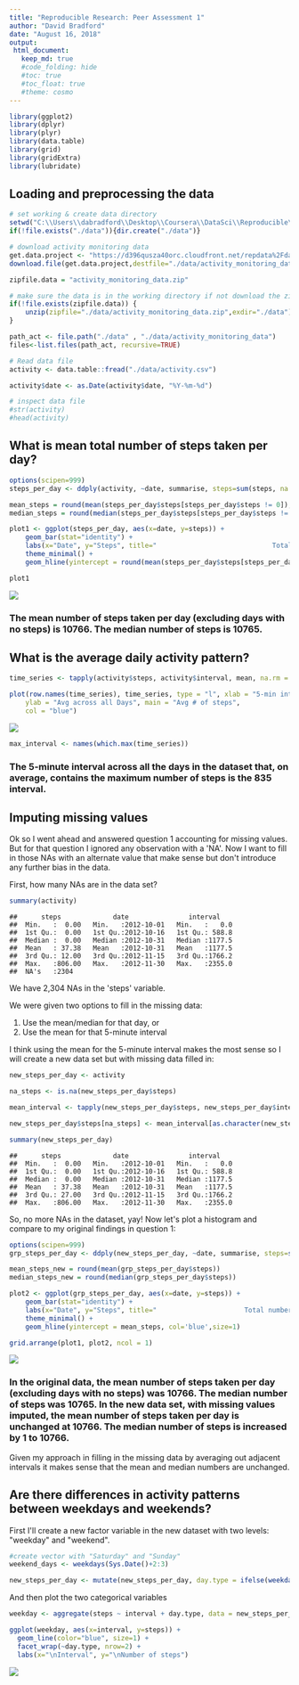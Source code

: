 ```yaml
---
title: "Reproducible Research: Peer Assessment 1"
author: "David Bradford"
date: "August 16, 2018"
output:
 html_document:
   keep_md: true
   #code_folding: hide
   #toc: true
   #toc_float: true
   #theme: cosmo
---
```



```r
library(ggplot2)
library(dplyr)
library(plyr)
library(data.table)
library(grid)
library(gridExtra)
library(lubridate)
```

## Loading and preprocessing the data


```r
# set working & create data directory
setwd("C:\\Users\\dabradford\\Desktop\\Coursera\\DataSci\\Reproducible\\RepData_PeerAssessment1")
if(!file.exists("./data")){dir.create("./data")}

# download activity monitoring data
get.data.project <- "https://d396qusza40orc.cloudfront.net/repdata%2Fdata%2Factivity.zip"
download.file(get.data.project,destfile="./data/activity_monitoring_data.zip",method="auto")

zipfile.data = "activity_monitoring_data.zip"

# make sure the data is in the working directory if not download the zip file into the to zipfile.data and unzip it
if(!file.exists(zipfile.data)) {        
    unzip(zipfile="./data/activity_monitoring_data.zip",exdir="./data")
} 

path_act <- file.path("./data" , "./data/activity_monitoring_data")
files<-list.files(path_act, recursive=TRUE)

# Read data file
activity <- data.table::fread("./data/activity.csv")

activity$date <- as.Date(activity$date, "%Y-%m-%d")

# inspect data file
#str(activity)
#head(activity)
```


## What is mean total number of steps taken per day?


```r
options(scipen=999)
steps_per_day <- ddply(activity, ~date, summarise, steps=sum(steps, na.rm = TRUE))

mean_steps = round(mean(steps_per_day$steps[steps_per_day$steps != 0]), 0)
median_steps = round(median(steps_per_day$steps[steps_per_day$steps != 0]), 0)

plot1 <- ggplot(steps_per_day, aes(x=date, y=steps)) + 
    geom_bar(stat="identity") +
    labs(x="Date", y="Steps", title="                             Total number of steps each day") +
    theme_minimal() +
    geom_hline(yintercept = round(mean(steps_per_day$steps[steps_per_day$steps != 0]), 0), col='blue',size=1)

plot1
```

![](PA1_bradford_files/figure-html/unnamed-chunk-1-1.png)<!-- -->


### The mean number of steps taken per day (excluding days with no steps) is __10766__. The median number of steps is __10765__.




## What is the average daily activity pattern?


```r
time_series <- tapply(activity$steps, activity$interval, mean, na.rm = TRUE)

plot(row.names(time_series), time_series, type = "l", xlab = "5-min interval", 
    ylab = "Avg across all Days", main = "Avg # of steps",
    col = "blue")
```

![](PA1_bradford_files/figure-html/unnamed-chunk-2-1.png)<!-- -->

```r
max_interval <- names(which.max(time_series))
```

### The 5-minute interval across all the days in the dataset that, on average, contains the maximum number of steps is the __835__ interval.



## Imputing missing values

Ok so I went ahead and answered question 1 accounting for missing values.  But for that question I ignored any observation with a 'NA'.  Now I want to fill in those NAs with an alternate value that make sense but don't introduce any further bias in  the data.

First, how many NAs are in the data set?


```r
summary(activity)
```

```
##      steps             date               interval     
##  Min.   :  0.00   Min.   :2012-10-01   Min.   :   0.0  
##  1st Qu.:  0.00   1st Qu.:2012-10-16   1st Qu.: 588.8  
##  Median :  0.00   Median :2012-10-31   Median :1177.5  
##  Mean   : 37.38   Mean   :2012-10-31   Mean   :1177.5  
##  3rd Qu.: 12.00   3rd Qu.:2012-11-15   3rd Qu.:1766.2  
##  Max.   :806.00   Max.   :2012-11-30   Max.   :2355.0  
##  NA's   :2304
```

We have 2,304 NAs in the 'steps' variable.

We were given two options to fill in the missing data:

1.  Use the mean/median for that day, or
2.  Use the mean for that 5-minute interval

I think using the mean for the 5-minute interval makes the most sense so I will create a new data set but with missing data filled in:


```r
new_steps_per_day <- activity

na_steps <- is.na(new_steps_per_day$steps)

mean_interval <- tapply(new_steps_per_day$steps, new_steps_per_day$interval, mean, na.rm=TRUE)

new_steps_per_day$steps[na_steps] <- mean_interval[as.character(new_steps_per_day$interval[na_steps])]

summary(new_steps_per_day)
```

```
##      steps             date               interval     
##  Min.   :  0.00   Min.   :2012-10-01   Min.   :   0.0  
##  1st Qu.:  0.00   1st Qu.:2012-10-16   1st Qu.: 588.8  
##  Median :  0.00   Median :2012-10-31   Median :1177.5  
##  Mean   : 37.38   Mean   :2012-10-31   Mean   :1177.5  
##  3rd Qu.: 27.00   3rd Qu.:2012-11-15   3rd Qu.:1766.2  
##  Max.   :806.00   Max.   :2012-11-30   Max.   :2355.0
```

So, no more NAs in the dataset, yay!  Now let's plot a histogram and compare to my original findings in question 1:


```r
options(scipen=999)
grp_steps_per_day <- ddply(new_steps_per_day, ~date, summarise, steps=sum(steps, na.rm = TRUE))

mean_steps_new = round(mean(grp_steps_per_day$steps))
median_steps_new = round(median(grp_steps_per_day$steps))

plot2 <- ggplot(grp_steps_per_day, aes(x=date, y=steps)) + 
    geom_bar(stat="identity") +
    labs(x="Date", y="Steps", title="                      Total number of steps each day (NAs imputed)") +
    theme_minimal() +
    geom_hline(yintercept = mean_steps, col='blue',size=1)

grid.arrange(plot1, plot2, ncol = 1)
```

![](PA1_bradford_files/figure-html/unnamed-chunk-5-1.png)<!-- -->

### In the original data, the mean number of steps taken per day (excluding days with no steps) was __10766__. The median number of steps was __10765__.  In the new data set, with missing values imputed, the mean number of steps taken per day is unchanged at __10766__.  The median number of steps is increased by 1 to __10766__.

Given my approach in filling in the missing data by averaging out adjacent intervals it makes sense that the mean and median numbers are unchanged.


## Are there differences in activity patterns between weekdays and weekends?

First I'll create a new factor variable in the new dataset with two levels:  "weekday" and "weekend".


```r
#create vector with "Saturday" and "Sunday"
weekend_days <- weekdays(Sys.Date()+2:3)

new_steps_per_day <- mutate(new_steps_per_day, day.type = ifelse(weekdays(new_steps_per_day$date+0) %in% weekend_days, "weekend", "weekday"))
```

And then plot the two categorical variables


```r
weekday <- aggregate(steps ~ interval + day.type, data = new_steps_per_day, FUN = mean, na.rm = TRUE)

ggplot(weekday, aes(x=interval, y=steps)) + 
  geom_line(color="blue", size=1) + 
  facet_wrap(~day.type, nrow=2) +
  labs(x="\nInterval", y="\nNumber of steps")
```

![](PA1_bradford_files/figure-html/unnamed-chunk-7-1.png)<!-- -->

